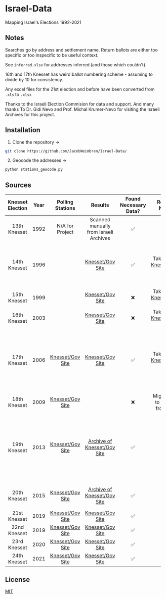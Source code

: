 # Israel-Data

Mapping Israel's Elections 1992-2021

## Notes

Searches go by address and settlement name. Return ballots are either too specific or too inspecific to be useful context.

See `inferred.xlsx` for addresses inferred (and those which couldn't).

16th and 17th Knesset has weird ballot numbering scheme - assuming to divide by 10 for consistency.

Any excel files for the 21st election and before have been converted from `.xls` to `.xlsx`

Thanks to the Israeli Election Commision for data and support. And many thanks To Dr. Gidi Nevo and Prof. Michal Krumer-Nevo for visiting the Israeli Archives for this project. 

## Installation

1. Clone the repository →

```bash
git clone https://github.com/JacobWeinbren/Israel-Data/
```

2. Geocode the addresses →

```bash
python stations_geocode.py
```

## Sources

Knesset Election | Year | Polling Stations | Results | Found Necessary Data? | Results Notes | Station Notes | Geocoding Method | 
| :------------: | :--: | :--------------: | :-----: | :-------------------: | :-----------: |  :----------: | :--------------: | 
| 13th Knesset | 1992 | N/A for Project | Scanned manually from Israeli Archives | ✅ | | Transcription required |
| 14th Knesset | 1996 | | [Knesset/Gov Site](https://bechirot24.bechirot.gov.il/election/Documents/%D7%91%D7%97%D7%99%D7%A8%D7%95%D7%AA%20%D7%A7%D7%95%D7%93%D7%9E%D7%95%D7%AA/results_14.xls) | ✅ | Taken from [Knesset/Gov Site](https://bechirot24.bechirot.gov.il/election/Pages/PreviousElection.aspx) |  Stations on same file as results. Copied and pasted spreadsheet values. | 
| 15th Knesset | 1999 | | [Knesset/Gov Site](https://bechirot24.bechirot.gov.il/election/Documents/%D7%91%D7%97%D7%99%D7%A8%D7%95%D7%AA%20%D7%A7%D7%95%D7%93%D7%9E%D7%95%D7%AA/results_15.xls) | ❌ | Taken from [Knesset/Gov Site](https://bechirot24.bechirot.gov.il/election/Pages/PreviousElection.aspx) | |
| 16th Knesset | 2003 | | [Knesset/Gov Site](https://bechirot24.bechirot.gov.il/election/Documents/%D7%91%D7%97%D7%99%D7%A8%D7%95%D7%AA%20%D7%A7%D7%95%D7%93%D7%9E%D7%95%D7%AA/results_16.xls) | ❌ | Taken from [Knesset/Gov Site](https://bechirot24.bechirot.gov.il/election/Pages/PreviousElection.aspx) | |
| 17th Knesset | 2006 | [Knesset/Gov Site](https://www.gov.il/apps/elections/elections-knesset-17/heb/results/Main_Results.html) | [Knesset/Gov Site](https://bechirot24.bechirot.gov.il/election/Documents/%D7%91%D7%97%D7%99%D7%A8%D7%95%D7%AA%20%D7%A7%D7%95%D7%93%D7%9E%D7%95%D7%AA/results_17.xls) | ✅ | Taken from [Knesset/Gov Site](https://bechirot24.bechirot.gov.il/election/Pages/PreviousElection.aspx) |  Stations on same file as results, but merged with file of district codes. Copied and pasted spreadsheet values. | ArcGIS |
| 18th Knesset | 2009 | [Knesset/Gov Site](https://www.gov.il/apps/elections/elections-knesset-18/heb/results/main_results-2.html) | | ❌ |  Might need to scrape from site |
| 19th Knesset | 2013 | [Knesset/Gov Site](https://www.gov.il/apps/elections/elections-knesset-19/heb/about/AllStations.pdf) | [Archive of Knesset/Gov Site](http://web.archive.org/web/20130219021654/https://www.votes-19.gov.il/ballotresults) | ✅ | | Stations taken from [Knesset/Gov Site](https://www.gov.il/apps/elections/elections-knesset-19/heb/about/AboutIndex.html), then run through [Adobe](https://www.adobe.com/uk/acrobat/online/pdf-to-word.html) and processed through [docx2csv](https://github.com/ivbeg/docx2csv) and then merge.py | ArcGIS
| 20th Knesset | 2015 | [Knesset/Gov Site](https://www.bechirot20.gov.il/election/Kneset20/Pages/BallotsList.aspx) | [Archive of Knesset/Gov Site](http://web.archive.org/web/20150906153312/http://www.votes20.gov.il/) | ✅ | | Copied and pasted spreadsheet values. | ArcGIS | 
| 21st Knesset | 2019 | [Knesset/Gov Site](https://bechirot21.bechirot.gov.il/election/Kneset20/Pages/BallotsList.aspx) | [Knesset/Gov Site](https://votes21.bechirot.gov.il/) | ✅ | | | ArcGIS | 
| 22nd Knesset | 2019 | [Knesset/Gov Site](https://bechirot22.bechirot.gov.il/election/Kneset20/Pages/BallotsList.aspx) | [Knesset/Gov Site](https://votes22.bechirot.gov.il/) | ✅ | | | ArcGIS |
| 23rd Knesset | 2020 | [Knesset/Gov Site](https://bechirot23.bechirot.gov.il/election/Kneset20/Pages/BallotsList.aspx) | [Knesset/Gov Site](https://votes23.bechirot.gov.il/) | ✅ | | | ArcGIS |
| 24th Knesset | 2021 | [Knesset/Gov Site](https://bechirot24.bechirot.gov.il/election/Kneset24/Pages/BallotsList.aspx) | [Knesset/Gov Site](https://votes24.bechirot.gov.il/) | ✅ | | | ArcGIS |

## License
[MIT](https://choosealicense.com/licenses/mit/)
